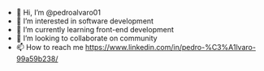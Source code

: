 - 👋 Hi, I’m @pedroalvaro01
- 👀 I’m interested in software development
- 🌱 I’m currently learning front-end development
- 💞️ I’m looking to collaborate on community
- 📫 How to reach me https://www.linkedin.com/in/pedro-%C3%A1lvaro-99a59b238/

<!---
pedroalvaro01/pedroalvaro01 is a ✨ special ✨ repository because its `README.md` (this file) appears on your GitHub profile.
You can click the Preview link to take a look at your changes.
--->
